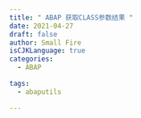 ```yaml
---
title: " ABAP 获取CLASS参数结果 "
date: 2021-04-27
draft: false
author: Small Fire
isCJKLanguage: true
categories: 
  - ABAP

tags: 
  - abaputils

---
```



